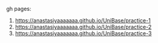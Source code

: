 gh pages: 
1. https://anastasiyaaaaaaa.github.io/UniBase/practice-1
2. https://anastasiyaaaaaaa.github.io/UniBase/practice-2
3. https://anastasiyaaaaaaa.github.io/UniBase/practice-3
